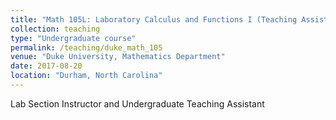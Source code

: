 ```yaml
---
title: "Math 105L: Laboratory Calculus and Functions I (Teaching Assistant)"
collection: teaching
type: "Undergraduate course"
permalink: /teaching/duke_math_105
venue: "Duke University, Mathematics Department"
date: 2017-08-20
location: "Durham, North Carolina"
---
```


Lab Section Instructor and Undergraduate Teaching Assistant

